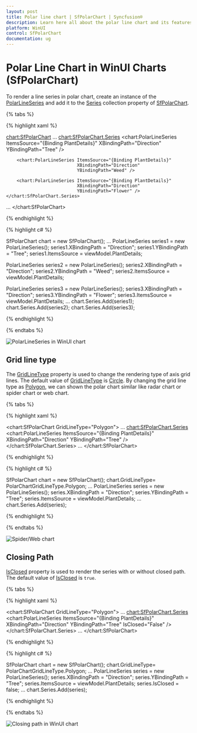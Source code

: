 ```yaml
---
layout: post
title: Polar line chart | SfPolarChart | Syncfusion®
description: Learn here all about the polar line chart and its features in Syncfusion® WinUI Chart (SfPolarChart) control.
platform: WinUI
control: SfPolarChart
documentation: ug
---
```


# Polar Line Chart in WinUI Charts (SfPolarChart)

To render a line series in polar chart, create an instance of the [PolarLineSeries](https://help.syncfusion.com/cr/winui/Syncfusion.UI.Xaml.Charts.PolarLineSeries.html) and add it to the [Series](https://help.syncfusion.com/cr/winui/Syncfusion.UI.Xaml.Charts.SfPolarChart.html#Syncfusion_UI_Xaml_Charts_SfPolarChart_Series) collection property of [SfPolarChart](https://help.syncfusion.com/cr/winui/Syncfusion.UI.Xaml.Charts.SfPolarChart.html).

{% tabs %}

{% highlight xaml %}

<chart:SfPolarChart>
...
    <chart:SfPolarChart.Series>
        <chart:PolarLineSeries ItemsSource="{Binding PlantDetails}" 
                               XBindingPath="Direction"
                               YBindingPath="Tree" />

        <chart:PolarLineSeries ItemsSource="{Binding PlantDetails}" 
                               XBindingPath="Direction"
                               YBindingPath="Weed" />

        <chart:PolarLineSeries ItemsSource="{Binding PlantDetails}" 
                               XBindingPath="Direction"
                               YBindingPath="Flower" />
    </chart:SfPolarChart.Series>
...
</chart:SfPolarChart>

{% endhighlight %}

{% highlight c# %}

SfPolarChart chart = new SfPolarChart();
...
PolarLineSeries series1 = new PolarLineSeries();
series1.XBindingPath = "Direction";
series1.YBindingPath = "Tree";
series1.ItemsSource = viewModel.PlantDetails;

PolarLineSeries series2 = new PolarLineSeries();
series2.XBindingPath = "Direction";
series2.YBindingPath = "Weed";
series2.ItemsSource = viewModel.PlantDetails;

PolarLineSeries series3 = new PolarLineSeries();
series3.XBindingPath = "Direction";
series3.YBindingPath = "Flower";
series3.ItemsSource = viewModel.PlantDetails;
...
chart.Series.Add(series1);
chart.Series.Add(series2);
chart.Series.Add(series3);

{% endhighlight %}

{% endtabs %}

![PolarLineSeries in WinUI chart](PolarLine_Images/WinUI_Chart_PolarLineSeries.png)

## Grid line type

The [GridLineType](https://help.syncfusion.com/cr/winui/Syncfusion.UI.Xaml.Charts.SfPolarChart.html#Syncfusion_UI_Xaml_Charts_SfPolarChart_GridLineType) property is used to change the rendering type of axis grid lines. The default value of [GridLineType](https://help.syncfusion.com/cr/winui/Syncfusion.UI.Xaml.Charts.SfPolarChart.html#Syncfusion_UI_Xaml_Charts_SfPolarChart_GridLineType) is [Circle](https://help.syncfusion.com/cr/winui/Syncfusion.UI.Xaml.Charts.PolarChartGridLineType.html#Syncfusion_UI_Xaml_Charts_PolarChartGridLineType_Circle). By changing the grid line type as [Polygon](https://help.syncfusion.com/cr/winui/Syncfusion.UI.Xaml.Charts.PolarChartGridLineType.html#Syncfusion_UI_Xaml_Charts_PolarChartGridLineType_Polygon), we can shown the polar chart similar like radar chart or spider chart or web chart. 

{% tabs %}

{% highlight xaml %}

<chart:SfPolarChart GridLineType="Polygon">
...
    <chart:SfPolarChart.Series>
        <chart:PolarLineSeries ItemsSource="{Binding PlantDetails}" 
                               XBindingPath="Direction"
                               YBindingPath="Tree" />
    </chart:SfPolarChart.Series>
...
</chart:SfPolarChart>

{% endhighlight %}

{% highlight c# %}

SfPolarChart chart = new SfPolarChart();
chart.GridLineType= PolarChartGridLineType.Polygon;
...
PolarLineSeries series = new PolarLineSeries();
series.XBindingPath = "Direction";
series.YBindingPath = "Tree";
series.ItemsSource = viewModel.PlantDetails;
...
chart.Series.Add(series);

{% endhighlight %}

{% endtabs %}

![Spider/Web chart](PolarLine_Images/WinUI_Chart_GridlineType_polygon.png)

## Closing Path

[IsClosed](https://help.syncfusion.com/cr/winui/Syncfusion.UI.Xaml.Charts.PolarSeries.html#Syncfusion_UI_Xaml_Charts_PolarSeries_IsClosed) property is used to render the series with or without closed path. The default value of [IsClosed](https://help.syncfusion.com/cr/winui/Syncfusion.UI.Xaml.Charts.PolarSeries.html#Syncfusion_UI_Xaml_Charts_PolarSeries_IsClosed) is `true`. 

{% tabs %}

{% highlight xaml %}

<chart:SfPolarChart GridLineType="Polygon">
...
    <chart:SfPolarChart.Series>
        <chart:PolarLineSeries ItemsSource="{Binding PlantDetails}" 
                               XBindingPath="Direction"
                               YBindingPath="Tree" 
                               IsClosed="False" />
    </chart:SfPolarChart.Series>
...
</chart:SfPolarChart>

{% endhighlight %}

{% highlight c# %}

SfPolarChart chart = new SfPolarChart();
chart.GridLineType= PolarChartGridLineType.Polygon;
...
PolarLineSeries series = new PolarLineSeries();
series.XBindingPath = "Direction";
series.YBindingPath = "Tree";
series.ItemsSource = viewModel.PlantDetails;
series.IsClosed = false;
...
chart.Series.Add(series);

{% endhighlight %}

{% endtabs %}

![Closing path in WinUI chart](PolarLine_Images/WinUI_Chart_IsClosed.png)
